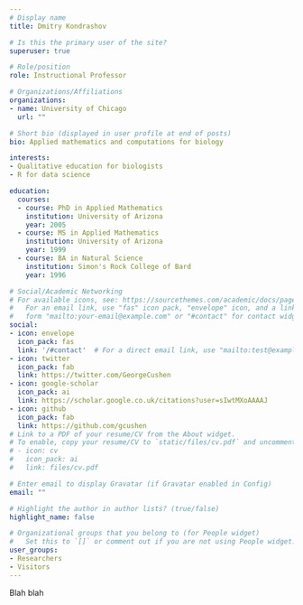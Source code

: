 ```yaml
---
# Display name
title: Dmitry Kondrashov

# Is this the primary user of the site?
superuser: true

# Role/position
role: Instructional Professor

# Organizations/Affiliations
organizations:
- name: University of Chicago
  url: ""

# Short bio (displayed in user profile at end of posts)
bio: Applied mathematics and computations for biology

interests:
- Qualitative education for biologists
- R for data science

education:
  courses:
  - course: PhD in Applied Mathematics
    institution: University of Arizona
    year: 2005
  - course: MS in Applied Mathematics
    institution: University of Arizona
    year: 1999
  - course: BA in Natural Science
    institution: Simon's Rock College of Bard
    year: 1996

# Social/Academic Networking
# For available icons, see: https://sourcethemes.com/academic/docs/page-builder/#icons
#   For an email link, use "fas" icon pack, "envelope" icon, and a link in the
#   form "mailto:your-email@example.com" or "#contact" for contact widget.
social:
- icon: envelope
  icon_pack: fas
  link: '/#contact'  # For a direct email link, use "mailto:test@example.org".
- icon: twitter
  icon_pack: fab
  link: https://twitter.com/GeorgeCushen
- icon: google-scholar
  icon_pack: ai
  link: https://scholar.google.co.uk/citations?user=sIwtMXoAAAAJ
- icon: github
  icon_pack: fab
  link: https://github.com/gcushen
# Link to a PDF of your resume/CV from the About widget.
# To enable, copy your resume/CV to `static/files/cv.pdf` and uncomment the lines below.
# - icon: cv
#   icon_pack: ai
#   link: files/cv.pdf

# Enter email to display Gravatar (if Gravatar enabled in Config)
email: ""

# Highlight the author in author lists? (true/false)
highlight_name: false

# Organizational groups that you belong to (for People widget)
#   Set this to `[]` or comment out if you are not using People widget.
user_groups:
- Researchers
- Visitors
---
```


Blah blah
